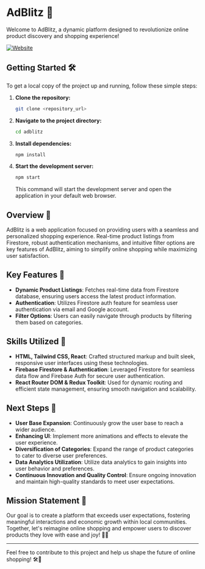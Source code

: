 # AdBlitz 🚀

Welcome to AdBlitz, a dynamic platform designed to revolutionize online product discovery and shopping experience!

[![Website](https://img.shields.io/website?label=Visit%20AdBlitz&style=for-the-badge&url=https%3A%2F%2Flnkd.in/gppn2zQS)](https://lnkd.in/gppn2zQS)

## Getting Started 🛠️

To get a local copy of the project up and running, follow these simple steps:

1. **Clone the repository:**

    ```bash
    git clone <repository_url>
    ```

2. **Navigate to the project directory:**

    ```bash
    cd adblitz
    ```

3. **Install dependencies:**

    ```bash
    npm install
    ```

4. **Start the development server:**

    ```bash
    npm start
    ```

   This command will start the development server and open the application in your default web browser.

## Overview 📝

AdBlitz is a web application focused on providing users with a seamless and personalized shopping experience. Real-time product listings from Firestore, robust authentication mechanisms, and intuitive filter options are key features of AdBlitz, aiming to simplify online shopping while maximizing user satisfaction.

## Key Features 🚀

- **Dynamic Product Listings**: Fetches real-time data from Firestore database, ensuring users access the latest product information.
- **Authentication**: Utilizes Firestore auth feature for seamless user authentication via email and Google account.
- **Filter Options**: Users can easily navigate through products by filtering them based on categories.

## Skills Utilized 💼

- **HTML, Tailwind CSS, React**: Crafted structured markup and built sleek, responsive user interfaces using these technologies.
- **Firebase Firestore & Authentication**: Leveraged Firestore for seamless data flow and Firebase Auth for secure user authentication.
- **React Router DOM & Redux Toolkit**: Used for dynamic routing and efficient state management, ensuring smooth navigation and scalability.

## Next Steps 🚦

- **User Base Expansion**: Continuously grow the user base to reach a wider audience.
- **Enhancing UI**: Implement more animations and effects to elevate the user experience.
- **Diversification of Categories**: Expand the range of product categories to cater to diverse user preferences.
- **Data Analytics Utilization**: Utilize data analytics to gain insights into user behavior and preferences.
- **Continuous Innovation and Quality Control**: Ensure ongoing innovation and maintain high-quality standards to meet user expectations.

## Mission Statement 🌟

Our goal is to create a platform that exceeds user expectations, fostering meaningful interactions and economic growth within local communities. Together, let's reimagine online shopping and empower users to discover products they love with ease and joy! 💼✨

---

Feel free to contribute to this project and help us shape the future of online shopping! 🛠️🎨

